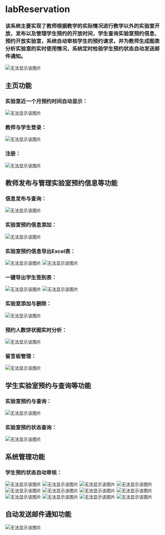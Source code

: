 # labReservation
### 该系统主要实现了教师根据教学的实际情况进行教学以外的实验室开放，发布以及管理学生预约的开放时间，学生查询实验室预约信息、预约开放实验室，系统自动审核学生的预约请求，并为教师生成图表分析实验室的实时使用情况，系统定时检验学生预约状态自动发送邮件通知。
<img src="./readme-imgs/labReservation-arc.png"  alt="无法显示该图片" />

## 主页功能
### 实验室近一个月预约时间自动显示：
<img src="./readme-imgs/index-status.png"  alt="无法显示该图片" />

### 教师与学生登录：
<img src="./readme-imgs/index-login.png"  alt="无法显示该图片" />

### 注册：
<img src="./readme-imgs/index-reg.png"  alt="无法显示该图片" />

## 教师发布与管理实验室预约信息等功能
### 信息发布与查询：
<img src="./readme-imgs/teacher-select.png"  alt="无法显示该图片" />

### 实验室预约信息添加：
<img src="./readme-imgs/teacher-add.png"  alt="无法显示该图片" />

### 实验室预约信息导出Excel表：
<img src="./readme-imgs/teacher-export.png"  alt="无法显示该图片" />
<img src="./readme-imgs/teacher-excel.png"  alt="无法显示该图片" />

### 一键导出学生签到表：
<img src="./readme-imgs/lab-student-export.png"  alt="无法显示该图片" />
<img src="./readme-imgs/lab-student-excel.png"  alt="无法显示该图片" />

### 实验室添加与删除：
<img src="./readme-imgs/teacher-lab-add.png"  alt="无法显示该图片" />

### 预约人数饼状图实时分析：
<img src="./readme-imgs/lab-echarts.png"  alt="无法显示该图片" />

### 留言板管理：
<img src="./readme-imgs/teacher-board.png"  alt="无法显示该图片" />

## 学生实验室预约与查询等功能
### 实验室预约与查询：
<img src="./readme-imgs/student-select.png"  alt="无法显示该图片" />

### 实验室预约状态查询：
<img src="./readme-imgs/student-status.png"  alt="无法显示该图片" />

## 系统管理功能
### 学生预约状态自动审核：
<img src="./readme-imgs/status-check1.png"  alt="无法显示该图片" />
<img src="./readme-imgs/status-check2.png"  alt="无法显示该图片" />
<img src="./readme-imgs/status-check3.png"  alt="无法显示该图片" />
<img src="./readme-imgs/status-check4.png"  alt="无法显示该图片" />
<img src="./readme-imgs/status-check5.png"  alt="无法显示该图片" />
<img src="./readme-imgs/status-check6.png"  alt="无法显示该图片" />
<img src="./readme-imgs/status-check7.png"  alt="无法显示该图片" />
<img src="./readme-imgs/status-check8.png"  alt="无法显示该图片" />
<img src="./readme-imgs/status-check9.png"  alt="无法显示该图片" />
<img src="./readme-imgs/status-check10.png"  alt="无法显示该图片" />
<img src="./readme-imgs/status-check11.png"  alt="无法显示该图片" />
<img src="./readme-imgs/status-check12.png"  alt="无法显示该图片" />

## 自动发送邮件通知功能
<img src="./readme-imgs/email.png"  alt="无法显示该图片" />